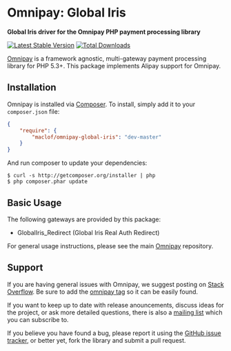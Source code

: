 # Omnipay: Global Iris

**Global Iris driver for the Omnipay PHP payment processing library**

[![Latest Stable Version](https://poser.pugx.org/maclof/omnipay-global-iris/version.png)](https://packagist.org/packages/maclof/omnipay-global-iris)
[![Total Downloads](https://poser.pugx.org/maclof/omnipay-global-iris/d/total.png)](https://packagist.org/packages/maclof/omnipay-global-iris)

[Omnipay](https://github.com/omnipay/omnipay) is a framework agnostic, multi-gateway payment
processing library for PHP 5.3+. This package implements Alipay support for Omnipay.


## Installation

Omnipay is installed via [Composer](http://getcomposer.org/). To install, simply add it
to your `composer.json` file:

```json
{
    "require": {
        "maclof/omnipay-global-iris": "dev-master"
    }
}
```

And run composer to update your dependencies:

    $ curl -s http://getcomposer.org/installer | php
    $ php composer.phar update

## Basic Usage

The following gateways are provided by this package:


* GlobalIris_Redirect (Global Iris Real Auth Redirect)

For general usage instructions, please see the main [Omnipay](https://github.com/omnipay/omnipay)
repository.

## Support

If you are having general issues with Omnipay, we suggest posting on
[Stack Overflow](http://stackoverflow.com/). Be sure to add the
[omnipay tag](http://stackoverflow.com/questions/tagged/omnipay) so it can be easily found.

If you want to keep up to date with release anouncements, discuss ideas for the project,
or ask more detailed questions, there is also a [mailing list](https://groups.google.com/forum/#!forum/omnipay) which
you can subscribe to.

If you believe you have found a bug, please report it using the [GitHub issue tracker](https://github.com/maclof/omnipay-global-iris/issues),
or better yet, fork the library and submit a pull request.
